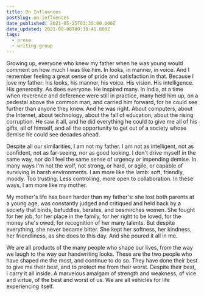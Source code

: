 ```yaml
---
title: On Influences
postSlug: on-influences
date_published: 2021-05-25T03:35:00.000Z
date_updated: 2021-08-08T00:38:41.000Z
tags:
  - prose
  - writing-group
---
```


Growing up, everyone who knew my father when he was young would comment on how much I was like him. In looks, in manner, in voice. And I remember feeling a great sense of pride and satisfaction in that. Because I love my father: his looks, his manner, his voice. His vision. His intelligence. His generosity. As does everyone. He inspired many. In India, at a time when reverence and deference were still in practice, many held him up, on a pedestal above the common man, and carried him forward, for he could see further than anyone they knew. And he was right. About computers, about the Internet, about technology, about the fall of education, about the rising corruption. He saw it all, and he did everything he could to give me all of his gifts, all of himself, and all the opportunity to get out of a society whose demise he could see decades ahead.

Despite all our similarities, I am not my father. I am not as intelligent, not as confident, not as far-seeing, nor as good looking. I don't drive myself in the same way, nor do I feel the same sense of urgency or impending demise. In many ways I'm not the wolf, not strong, or hard, or agile, or capable of surviving in harsh environments. I am more like the lamb: soft, friendly, moody. Too trusting. Less controlling, more open to collaboration. In these ways, I am more like my mother.

My mother's life has been harder than my father's: she lost both parents at a young age, was constantly judged and critiqued and held back by a society that binds, befuddles, berates, and besmirches women. She fought for her job, for her place in the family, for her right to be loved, for the money she's owed, for recognition of her many talents. But despite everything, she never became bitter. She kept her softness, her kindness, her friendliness, as she does to this day. And she poured it all in me.

We are all products of the many people who shape our lives, from the way we laugh to the way our handwriting looks. These are the two people who have shaped me the most, and continue to do so. They have done their best to give me their best, and to protect me from their worst. Despite their best, I carry it all inside. A marvelous amalgam of strength and weakness, of vice and virtue, of the best and worst of us. We are all vehicles for life experiencing itself.
